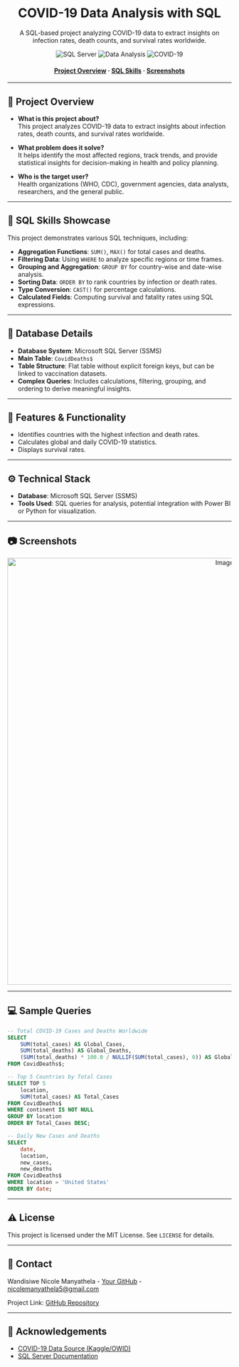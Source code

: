 <!--
Hey, thanks for checking out this SQL project!
If you have any suggestions or enhancements, feel free to fork this repo and create a pull request.
Don't forget to star the project if you find it useful!
-->

<div align="center">

  <h1>COVID-19 Data Analysis with SQL</h1>
  
  <p>
    A SQL-based project analyzing COVID-19 data to extract insights on infection rates, death counts, and survival rates worldwide.
  </p>
  
  <!-- Badges -->
  <p>
    <img src="https://img.shields.io/badge/SQL-SSMS-blue" alt="SQL Server" />
    <img src="https://img.shields.io/badge/Data-Analysis-green" alt="Data Analysis" />
    <img src="https://img.shields.io/badge/COVID-19-orange" alt="COVID-19" />
  </p>
  
  <h4>
    <a href="#star2-project-overview">Project Overview</a>
    <span> · </span>
    <a href="#space_invader-sql-skills-showcase">SQL Skills</a>
    <span> · </span>
    <a href="#camera-screenshots">Screenshots</a>
  </h4>
</div>

---

## :star2: Project Overview

- **What is this project about?**  
  This project analyzes COVID-19 data to extract insights about infection rates, death counts, and survival rates worldwide.

- **What problem does it solve?**  
  It helps identify the most affected regions, track trends, and provide statistical insights for decision-making in health and policy planning.

- **Who is the target user?**  
  Health organizations (WHO, CDC), government agencies, data analysts, researchers, and the general public.

---

## :space_invader: SQL Skills Showcase

This project demonstrates various SQL techniques, including:

- **Aggregation Functions**: `SUM()`, `MAX()` for total cases and deaths.
- **Filtering Data**: Using `WHERE` to analyze specific regions or time frames.
- **Grouping and Aggregation**: `GROUP BY` for country-wise and date-wise analysis.
- **Sorting Data**: `ORDER BY` to rank countries by infection or death rates.
- **Type Conversion**: `CAST()` for percentage calculations.
- **Calculated Fields**: Computing survival and fatality rates using SQL expressions.

---

## :floppy_disk: Database Details

- **Database System**: Microsoft SQL Server (SSMS)
- **Main Table**: `CovidDeaths$`
- **Table Structure**: Flat table without explicit foreign keys, but can be linked to vaccination datasets.
- **Complex Queries**: Includes calculations, filtering, grouping, and ordering to derive meaningful insights.

---

## :dart: Features & Functionality

- Identifies countries with the highest infection and death rates.
- Calculates global and daily COVID-19 statistics.
- Displays survival rates.

---

## :gear: Technical Stack

- **Database**: Microsoft SQL Server (SSMS)
- **Tools Used**: SQL queries for analysis, potential integration with Power BI or Python for visualization.

---

## :camera: Screenshots

<div align="center"> 
  <img width="960" alt="Image" src="https://github.com/user-attachments/assets/c0b44cb0-9698-4669-b2ec-a61dc7893036" />
</div>

---

## :computer: Sample Queries

```sql
-- Total COVID-19 Cases and Deaths Worldwide
SELECT 
    SUM(total_cases) AS Global_Cases, 
    SUM(total_deaths) AS Global_Deaths, 
    (SUM(total_deaths) * 100.0 / NULLIF(SUM(total_cases), 0)) AS Global_Fatality_Rate
FROM CovidDeaths$;
```

```sql
-- Top 5 Countries by Total Cases
SELECT TOP 5 
    location, 
    SUM(total_cases) AS Total_Cases
FROM CovidDeaths$
WHERE continent IS NOT NULL
GROUP BY location
ORDER BY Total_Cases DESC;
```

```sql
-- Daily New Cases and Deaths
SELECT 
    date, 
    location, 
    new_cases, 
    new_deaths
FROM CovidDeaths$
WHERE location = 'United States'
ORDER BY date;
```

---

## :warning: License

This project is licensed under the MIT License. See `LICENSE` for details.

---

## :handshake: Contact

Wandisiwe Nicole Manyathela - [Your GitHub](https://github.com/NicM34?tab=repositories) - nicolemanyathela5@gmail.com

Project Link: [GitHub Repository](https://github.com/yourrepo)

---

## :gem: Acknowledgements

- [COVID-19 Data Source (Kaggle/OWID)](https://ourworldindata.org/coronavirus)
- [SQL Server Documentation](https://docs.microsoft.com/en-us/sql/?view=sql-server-ver15)
